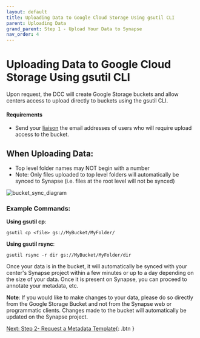 ```yaml
---
layout: default
title: Uploading Data to Google Cloud Storage Using gsutil CLI
parent: Uploading Data
grand_parent: Step 1 - Upload Your Data to Synapse 
nav_order: 4
---
```


# Uploading Data to Google Cloud Storage Using gsutil CLI
Upon request, the DCC will create Google Storage buckets and allow centers access to upload directly to buckets using the gsutil CLI. 

#### Requirements
- Send your [liaison](dcc-liaison) the email addresses of users who will require upload access to the bucket.

## When Uploading Data:
- Top level folder names may NOT begin with a number
- Note: Only files uploaded to top level folders will automatically be synced to Synapse (i.e. files at the root level will not be synced)

![bucket_sync_diagram](https://user-images.githubusercontent.com/63608514/93384723-1433d200-f81a-11ea-9370-99866c5d00cb.jpeg)

### Example Commands: 

**Using gsutil cp**:

`gsutil cp <file> gs://MyBucket/MyFolder/`

**Using gsutil rsync**:

`gsutil rsync -r dir gs://MyBucket/MyFolder/dir`

Once your data is in the bucket, it will automatically be synced with your center's Synapse project within a few minutes or up to a day depending on the size of your data. Once it is present on Synapse, you can proceed to annotate your metadata, etc. 

**Note**: If you would like to make changes to your data, please do so directly from the Google Storage Bucket and not from the Synapse web or programmatic clients. Changes made to the bucket will automatically be updated on the Synapse project. 


[Next: Step 2- Request a Metadata Template](step-2){: .btn }